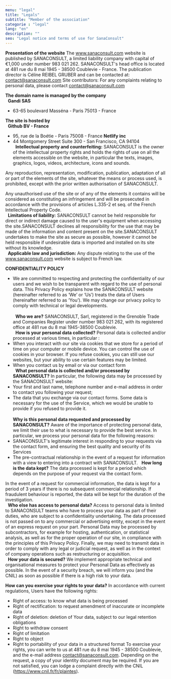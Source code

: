 ```yaml
---
menu: "legal"
title: "Legals"
subtitle: "Member of the association"
categorie : "legal"
lang: "en"
description: ""
seo: "Legal notice and terms of use for SanaConsult"
---
```

**Presentation of the website**
The www.sanaconsult.com website is published by SANACONSULT, a limited liability company with capital of €1,000 under number 983 021 262.
SANACONSULT's head office is located at 481 rue du 8 mai 1945 - 38500 Coublevie - France.
The publication director is Céline REIBEL GRUBER and can be contacted at: contact@sanaconsult.com
Site contributors:
For any complaints relating to personal data, please contact contact@sanaconsult.com

**The domain name is managed by the company**
\
&nbsp;
**Gandi SAS**
- 63-65 boulevard Masséna - Paris 75013 - France

**The site is hosted by**
\
&nbsp;
**Github BV - France**
- 95, rue de la Boétie - Paris 75008 - France 
**Netlify inc**
- 44 Montgomery Street Suite 300 - San Francisco, CA 94104
\
&nbsp;
**Intellectual property and counterfeiting:**
SANACONSULT is the owner of the intellectual property rights and holds the rights of use on all the elements accessible on the website, in particular the texts, images, graphics, logos, videos, architecture, icons and sounds.

Any reproduction, representation, modification, publication, adaptation of all or part of the elements of the site, whatever the means or process used, is prohibited, except with the prior written authorisation of SANACONSULT.

Any unauthorised use of the site or of any of the elements it contains will be considered as constituting an infringement and will be prosecuted in accordance with the provisions of articles L.335-2 et seq. of the French Intellectual Property Code.
\
&nbsp;
**Limitations of liability:**
SANACONSULT cannot be held responsible for direct or indirect damage caused to the user's equipment when accessing the site.SANACONSULT declines all responsibility for the use that may be made of the information and content present on the site.SANACONSULT undertakes to make the site as secure as possible, however it cannot be held responsible if undesirable data is imported and installed on its site without its knowledge.\
&nbsp;
**Applicable law and jurisdiction:**
Any dispute relating to the use of the www.sanaconsult.com website is subject to French law.

**CONFIDENTIALITY POLICY**
- We are committed to respecting and protecting the confidentiality of our users and we wish to be transparent with regard to the use of personal data.
This Privacy Policy explains how the SANACONSULT website (hereinafter referred to as ‘We’ or ‘Us’) treats the data of Users (hereinafter referred to as ‘You’).
We may change our privacy policy to comply with technical or legal developments.
\
\
&nbsp;
**Who we are?**
SANACONSULT, Sarl, registered in the Grenoble Trade and Companies Register under number 983 021 262, with its registered office at 481 rue du 8 mai 1945-38500 Coublevie.
\
&nbsp;
**How is your personal data collected?**
Personal data is collected and/or processed at various times, in particular :
- When you interact with our site via cookies that we store for a period of time on your computer or mobile device. You can control the use of cookies in your browser. If you refuse cookies, you can still use our websites, but your ability to use certain features may be limited.
- When you contact us by email or via our contact form
\
&nbsp;
**What personal data is collected and/or processed by SANACONSULT?**
In particular, the following data may be processed by the SANACONSULT website:
- Your first and last name, telephone number and e-mail address in order to contact you following your request;
- The data that you exchange via our contact forms.
Some data is necessary for the use of the Service, which we would be unable to provide if you refused to provide it.
\
&nbsp;               
**Why is this personal data requested and processed by SANACONSULT?**
Aware of the importance of protecting personal data, we limit their use to what is necessary to provide the best service.
In particular, we process your personal data for the following reasons:
- SANACONSULT's legitimate interest in responding to your requests via the contact form, and ensuring the best quality and security of its Services
- The pre-contractual relationship in the event of a request for information with a view to entering into a contract with SANACONSULT.
&nbsp;
**How long is the data kept?**
The data processed is kept for a period which depends on the purpose of your request via the contact form.
 
In the event of a request for commercial information, the data is kept for a period of 3 years if there is no subsequent commercial relationship.
If fraudulent behaviour is reported, the data will be kept for the duration of the investigation.
\
&nbsp;
**Who else has access to personal data?**
Access to personal data is limited to SANACONSULT teams who have to process your data as part of their duties, who are subject to a confidentiality undertaking.
The data processed is not passed on to any commercial or advertising entity, except in the event of an express request on your part.
Personal Data may be processed by subcontractors, for example for hosting, authentication, or statistical analysis, as well as for the proper operation of our site, in compliance with the principles of this Privacy Policy.
Finally, we may need to transmit data in order to comply with any legal or judicial request, as well as in the context of company operations such as restructuring or acquisition.               
&nbsp;
**How your data is secured?**
We implement appropriate technical and organisational measures to protect your Personal Data as effectively as possible.
In the event of a security breach, we will inform you (and the CNIL) as soon as possible if there is a high risk to your data.
 
**How can you exercise your rights to your data?**
In accordance with current regulations, Users have the following rights:               
- Right of access: to know what data is being processed
- Right of rectification: to request amendment of inaccurate or incomplete data
- Right of deletion: deletion of Your data, subject to our legal retention obligations
- Right to withdraw consent
- Right of limitation
- Right to object
- Right to portability of your data in a structured format
To exercise your rights, you can write to us at 481 rue du 8 mai 1945 - 38500 Coublevie, and the e-mail address contact@sanaconsult.com.
Depending on the request, a copy of your identity document may be required.
If you are not satisfied, you can lodge a complaint directly with the CNIL (https://www.cnil.fr/fr/plaintes).